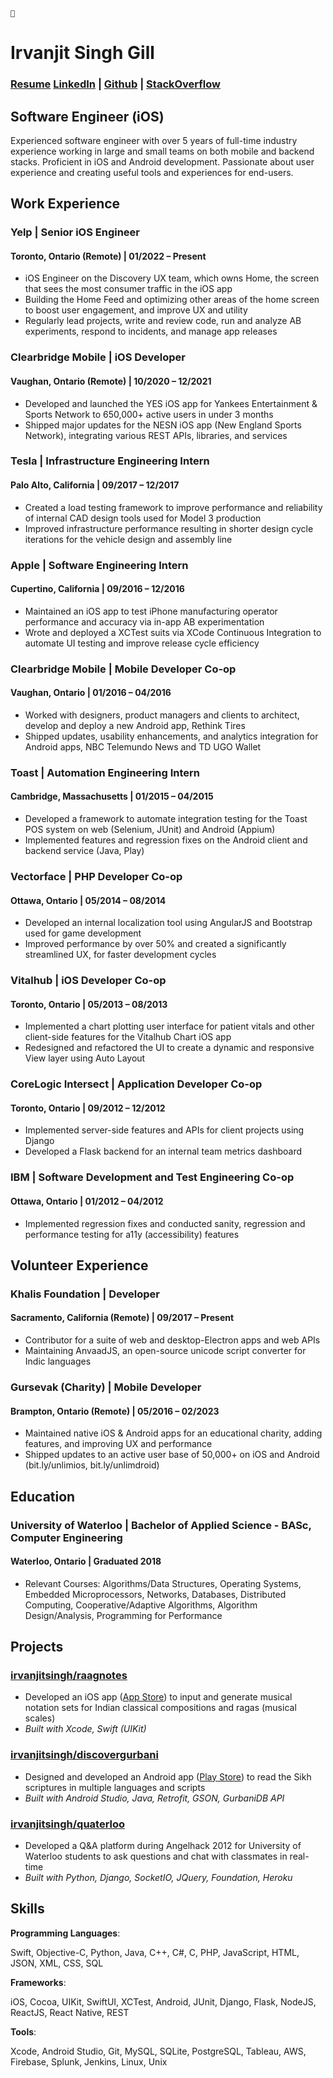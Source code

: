 `👋`
# Irvanjit Singh Gill

### [Resume](https://linkedin.com/in/irvanjitsingh/irvanjit.github.io/) [LinkedIn](https://linkedin.com/in/irvanjitsingh) | [Github](https://github.com/irvanjitsingh) | [StackOverflow](https://stackoverflow.com/users/1227011/irvanjitsingh)

## Software Engineer (iOS)
Experienced software engineer with over 5 years of full-time industry experience working in large and small teams on both mobile and backend stacks. Proficient in iOS and Android development. Passionate about user experience and creating useful tools and experiences for end-users.

## Work Experience

### **Yelp** | Senior iOS Engineer
#### Toronto, Ontario (Remote) | 01/2022 – Present 
- iOS Engineer on the Discovery UX team, which owns Home, the screen that sees the most consumer traffic in the iOS app
- Building the Home Feed and optimizing other areas of the home screen to boost user engagement, and improve UX and utility
- Regularly lead projects, write and review code, run and analyze AB experiments, respond to incidents, and manage app releases

### **Clearbridge Mobile** | iOS Developer
#### Vaughan, Ontario (Remote) | 10/2020 – 12/2021  
- Developed and launched the YES iOS app for Yankees Entertainment & Sports Network to 650,000+ active users in under 3 months
- Shipped major updates for the NESN iOS app (New England Sports Network), integrating various REST APIs, libraries, and services

### **Tesla** | Infrastructure Engineering Intern
#### Palo Alto, California | 09/2017 – 12/2017
- Created a load testing framework to improve performance and reliability of internal CAD design tools used for Model 3 production
- Improved infrastructure performance resulting in shorter design cycle iterations for the vehicle design and assembly line

### **Apple** | Software Engineering Intern
#### Cupertino, California | 09/2016 – 12/2016
- Maintained an iOS app to test iPhone manufacturing operator performance and accuracy via in-app AB experimentation
- Wrote and deployed a XCTest suits via XCode Continuous Integration to automate UI testing and improve release cycle efficiency

### **Clearbridge Mobile** | Mobile Developer Co-op
#### Vaughan, Ontario | 01/2016 – 04/2016
- Worked with designers, product managers and clients to architect, develop and deploy a new Android app, Rethink Tires
- Shipped updates, usability enhancements, and analytics integration for Android apps, NBC Telemundo News and TD UGO Wallet

### Toast | Automation Engineering Intern
#### Cambridge, Massachusetts | 01/2015 – 04/2015
- Developed a framework to automate integration testing for the Toast POS system on web (Selenium, JUnit) and Android (Appium)
- Implemented features and regression fixes on the Android client and backend service (Java, Play)

### **Vectorface** | PHP Developer Co-op
#### Ottawa, Ontario | 05/2014 – 08/2014
- Developed an internal localization tool using AngularJS and Bootstrap used for game development 
- Improved performance by over 50% and created a significantly streamlined UX, for faster development cycles 


### **Vitalhub** | iOS Developer Co-op
#### Toronto, Ontario | 05/2013 – 08/2013
- Implemented a chart plotting user interface for patient vitals and other client-side features for the Vitalhub Chart iOS app
- Redesigned and refactored the UI to create a dynamic and responsive View layer using Auto Layout

### **CoreLogic Intersect** | Application Developer Co-op
#### Toronto, Ontario | 09/2012 – 12/2012
- Implemented server-side features and APIs for client projects using Django 
- Developed a Flask backend for an internal team metrics dashboard 

### **IBM** | Software Development and Test Engineering Co-op
#### Ottawa, Ontario | 01/2012 – 04/2012
- Implemented regression fixes and conducted sanity, regression and performance testing for a11y (accessibility) features

## Volunteer Experience

### **Khalis Foundation** | Developer
#### Sacramento, California (Remote) | 09/2017 – Present
- Contributor for a suite of web and desktop-Electron apps and web APIs
- Maintaining AnvaadJS, an open-source unicode script converter for Indic languages

### **Gursevak (Charity)** | Mobile Developer
#### Brampton, Ontario (Remote) | 05/2016 – 02/2023
- Maintained native iOS & Android apps for an educational charity, adding features, and improving UX and performance
- Shipped updates to an active user base of 50,000+ on iOS and Android (bit.ly/unlimios, bit.ly/unlimdroid)

## Education

### **University of Waterloo**  | Bachelor of Applied Science - BASc, Computer Engineering
#### Waterloo, Ontario | Graduated 2018
- Relevant Courses: Algorithms/Data Structures, Operating Systems, Embedded Microprocessors, Networks, Databases, Distributed Computing, Cooperative/Adaptive Algorithms, Algorithm Design/Analysis, Programming for Performance 

## Projects

### [**irvanjitsingh/raagnotes**](https://github.com/irvanjitsingh/raagnotes)
- Developed an iOS app ([App Store](https://apps.apple.com/app/raag-notes/id1451254635)) to input and generate musical notation sets for Indian classical compositions and ragas (musical scales)
- *Built with Xcode, Swift (UIKit)*

### [**irvanjitsingh/discovergurbani**](https://github.com/irvanjitsingh/discovergurbani)
- Designed and developed an Android app ([Play Store](https://play.google.com/store/apps/details?id=com.irvanjit.discovergurbani)) to read the Sikh scriptures in multiple languages and scripts
- *Built with Android Studio, Java, Retrofit, GSON, GurbaniDB API*

### [**irvanjitsingh/quaterloo**](https://github.com/irvanjitsingh/quaterloo)
- Developed a Q&A platform during Angelhack 2012 for University of Waterloo students to ask questions and chat with classmates in real-time
- *Built with Python, Django, SocketIO, JQuery, Foundation, Heroku*

## Skills

**Programming Languages**:

Swift, Objective-C, Python, Java, C++, C#, C, PHP, JavaScript, HTML, JSON, XML, CSS, SQL

**Frameworks**:

iOS, Cocoa, UIKit, SwiftUI, XCTest, Android, JUnit, Django, Flask, NodeJS, ReactJS, React Native, REST

**Tools**:

Xcode, Android Studio, Git, MySQL, SQLite, PostgreSQL, Tableau, AWS, Firebase, Splunk, Jenkins, Linux, Unix
